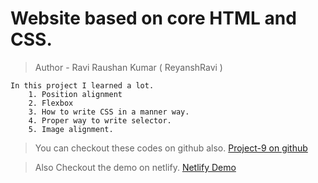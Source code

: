 # Website based on core HTML and CSS.

> Author - Ravi Raushan Kumar ( ReyanshRavi )

    In this project I learned a lot.
        1. Position alignment
        2. Flexbox
        3. How to write CSS in a manner way.
        4. Proper way to write selector.
        5. Image alignment.

> You can checkout these codes on github also.
[Project-9 on github](https://github.com/reyanshravi/Project-9)

> Also Checkout the demo on netlify.
[Netlify Demo](https://reyanshraviproj9.netlify.app/)

    
